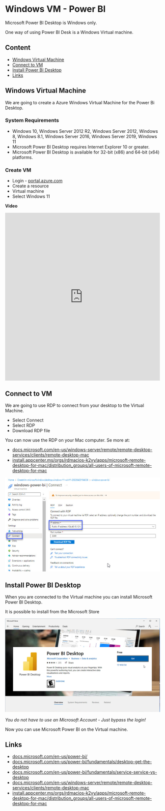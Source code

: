 # Windows VM - Power BI
Microsoft Power BI Desktop is Windows only.

One way of using Power BI Desk is a Windows Virtual machine.

## Content
- [Windows Virtual Machine](#windows-virtual-machine)
- [Connect to VM](#connect-to-vm)
- [Install Power BI Desktop](#install-power-bi-desktop)
- [Links](#links)

## Windows Virtual Machine
We are going to create a Azure Windows Virtual Machine for the Power Bi Desktop.

### System Requirements
- Windows 10, Windows Server 2012 R2, Windows Server 2012, Windows 8, Windows 8.1, Windows Server 2016, Windows Server 2019, Windows 11
- Microsoft Power BI Desktop requires Internet Explorer 10 or greater.
- Microsoft Power BI Desktop is available for 32-bit (x86) and 64-bit (x64) platforms.

### Create VM
- Login - [portal.azure.com](https://portal.azure.com/)
- Create a resource
- Virtual machine
- Select Windows 11

**Video**
<div style="position: relative; padding-bottom: 108.33333333333333%; height: 0;"><iframe src="https://www.loom.com/embed/175aae60839c451fa9c5d101e2f3dfad" frameborder="0" webkitallowfullscreen mozallowfullscreen allowfullscreen style="position: absolute; top: 0; left: 0; width: 100%; height: 100%;"></iframe></div>

## Connect to VM
We are going to use RDP to connect from your desktop to the Virtual Machine.

- Select Connect
- Select RDP
- Download RDP file

You can now use the RDP on your Mac computer. Se more at:
- [docs.microsoft.com/en-us/windows-server/remote/remote-desktop-services/clients/remote-desktop-mac](https://docs.microsoft.com/en-us/windows-server/remote/remote-desktop-services/clients/remote-desktop-mac)
- [install.appcenter.ms/orgs/rdmacios-k2vy/apps/microsoft-remote-desktop-for-mac/distribution_groups/all-users-of-microsoft-remote-desktop-for-mac](https://install.appcenter.ms/orgs/rdmacios-k2vy/apps/microsoft-remote-desktop-for-mac/distribution_groups/all-users-of-microsoft-remote-desktop-for-mac)

![](../azure/image/rdp.jpg)

## Install Power BI Desktop
When you are connected to the Virtual machine you can install Microsoft Power BI Desktop.

It is possible to install from the Microsoft Store

![](../azure/image/store_power_desktop.jpg)

*You do not have to use an Microsoft Account - Just bypass the login!*

Now you can use Microsoft Power BI on the Virtual machine.

## Links
- [docs.microsoft.com/en-us/power-bi/](https://docs.microsoft.com/en-us/power-bi/)
- [docs.microsoft.com/en-us/power-bi/fundamentals/desktop-get-the-desktop](https://docs.microsoft.com/en-us/power-bi/fundamentals/desktop-get-the-desktop)
- [docs.microsoft.com/en-us/power-bi/fundamentals/service-service-vs-desktop](https://docs.microsoft.com/en-us/power-bi/fundamentals/service-service-vs-desktop)
- [docs.microsoft.com/en-us/windows-server/remote/remote-desktop-services/clients/remote-desktop-mac](https://docs.microsoft.com/en-us/windows-server/remote/remote-desktop-services/clients/remote-desktop-mac)
- [install.appcenter.ms/orgs/rdmacios-k2vy/apps/microsoft-remote-desktop-for-mac/distribution_groups/all-users-of-microsoft-remote-desktop-for-mac](https://install.appcenter.ms/orgs/rdmacios-k2vy/apps/microsoft-remote-desktop-for-mac/distribution_groups/all-users-of-microsoft-remote-desktop-for-mac)